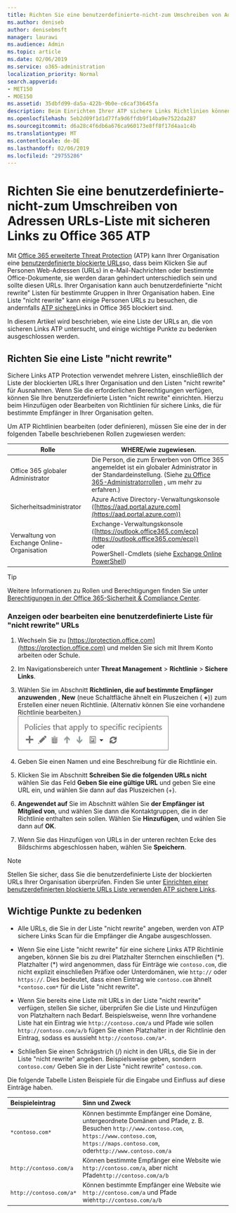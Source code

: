 ```yaml
---
title: Richten Sie eine benutzerdefinierte-nicht-zum Umschreiben von Adressen URLs-Liste mit sicheren Links zu Office 365 ATP
ms.author: deniseb
author: denisebmsft
manager: laurawi
ms.audience: Admin
ms.topic: article
ms.date: 02/06/2019
ms.service: o365-administration
localization_priority: Normal
search.appverid:
- MET150
- MOE150
ms.assetid: 35dbfd99-da5a-422b-9b0e-c6caf3b645fa
description: Beim Einrichten Ihrer ATP sichere Links Richtlinien können Sie eine Not Rewrite einschließen ' Liste der URLs zum Aktivieren von einigen Personen in Ihrer Organisation Websites besuchen, die Sie in der Liste enthalten.
ms.openlocfilehash: 5eb2d09f1d1d77fa9d6ffdb9f14ba9e7522da287
ms.sourcegitcommit: d6a28c4f6db6a676ca960173e8ff8f17d4aa1c4b
ms.translationtype: MT
ms.contentlocale: de-DE
ms.lasthandoff: 02/06/2019
ms.locfileid: "29755286"
---
```

# <a name="set-up-a-custom-do-not-rewrite-urls-list-using-office-365-atp-safe-links"></a>Richten Sie eine benutzerdefinierte-nicht-zum Umschreiben von Adressen URLs-Liste mit sicheren Links zu Office 365 ATP

Mit [Office 365 erweiterte Threat Protection](office-365-atp.md) (ATP) kann Ihrer Organisation eine [benutzerdefinierte blockierte URLs](set-up-a-custom-blocked-urls-list-wtih-atp.md)so, dass beim Klicken Sie auf Personen Web-Adressen (URLs) in e-Mail-Nachrichten oder bestimmte Office-Dokumente, sie werden daran gehindert unterschiedlich sein und sollte diesen URLs. Ihrer Organisation kann auch benutzerdefinierte "nicht rewrite" Listen für bestimmte Gruppen in Ihrer Organisation haben. Eine Liste "nicht rewrite" kann einige Personen URLs zu besuchen, die andernfalls [ATP sichere](atp-safe-links.md)Links in Office 365 blockiert sind. 
  
In diesem Artikel wird beschrieben, wie eine Liste der URLs an, die von sicheren Links ATP untersucht, und einige wichtige Punkte zu bedenken ausgeschlossen werden.

## <a name="set-up-a-do-not-rewrite-list"></a>Richten Sie eine Liste "nicht rewrite"

Sichere Links ATP Protection verwendet mehrere Listen, einschließlich der Liste der blockierten URLs Ihrer Organisation und den Listen "nicht rewrite" für Ausnahmen. Wenn Sie die erforderlichen Berechtigungen verfügen, können Sie Ihre benutzerdefinierte Listen "nicht rewrite" einrichten. Hierzu beim Hinzufügen oder Bearbeiten von Richtlinien für sichere Links, die für bestimmte Empfänger in Ihrer Organisation gelten. 

Um ATP Richtlinien bearbeiten (oder definieren), müssen Sie eine der in der folgenden Tabelle beschriebenen Rollen zugewiesen werden:

|Rolle  |WHERE/wie zugewiesen.  |
|---------|---------|
|Office 365 globaler Administrator |Die Person, die zum Erwerben von Office 365 angemeldet ist ein globaler Administrator in der Standardeinstellung. (Siehe [zu Office 365-Administratorrollen](https://docs.microsoft.com/office365/admin/add-users/about-admin-roles) , um mehr zu erfahren.)         |
|Sicherheitsadministrator |Azure Active Directory-Verwaltungskonsole ([https://aad.portal.azure.com](https://aad.portal.azure.com))|
|Verwaltung von Exchange Online-Organisation |Exchange-Verwaltungskonsole ([https://outlook.office365.com/ecp](https://outlook.office365.com/ecp)) <br>oder <br>  PowerShell-Cmdlets (siehe [Exchange Online PowerShell](https://docs.microsoft.com/powershell/exchange/exchange-online/exchange-online-powershell?view=exchange-ps)) |

> [!TIP]
> Weitere Informationen zu Rollen und Berechtigungen finden Sie unter [Berechtigungen in der Office 365-Sicherheit &amp; Compliance Center](permissions-in-the-security-and-compliance-center.md).

### <a name="to-view-or-edit-a-custom-do-not-rewrite-urls-list"></a>Anzeigen oder bearbeiten eine benutzerdefinierte Liste für "nicht rewrite" URLs
  
1. Wechseln Sie zu [https://protection.office.com](https://protection.office.com) und melden Sie sich mit Ihrem Konto arbeiten oder Schule. 
    
2. Im Navigationsbereich unter **Threat Management** \> **Richtlinie** \> **Sichere Links**.
    
3. Wählen Sie im Abschnitt **Richtlinien, die auf bestimmte Empfänger anzuwenden** , **New** (neue Schaltfläche ähnelt ein Pluszeichen ( **+**)) zum Erstellen einer neuen Richtlinie. (Alternativ können Sie eine vorhandene Richtlinie bearbeiten.)<br/>![Wählen Sie neu aus, um eine sichere Links Richtlinie für bestimmte e-Mail-Empfänger hinzufügen](media/01073f42-3cec-4ddb-8c10-4d33ec434676.png)
  
4. Geben Sie einen Namen und eine Beschreibung für die Richtlinie ein.
    
5. Klicken Sie im Abschnitt **Schreiben Sie die folgenden URLs nicht** wählen Sie das Feld **Geben Sie eine gültige URL** und geben Sie eine URL ein, und wählen Sie dann auf das Pluszeichen (+). 
    
6. **Angewendet auf** Sie im Abschnitt wählen Sie **der Empfänger ist Mitglied von**, und wählen Sie dann die Kontaktgruppen, die in der Richtlinie enthalten sein sollen. Wählen Sie **Hinzufügen**, und wählen Sie dann auf **OK**.
    
7. Wenn Sie das Hinzufügen von URLs in der unteren rechten Ecke des Bildschirms abgeschlossen haben, wählen Sie **Speichern**.
    
> [!NOTE]
> Stellen Sie sicher, dass Sie die benutzerdefinierte Liste der blockierten URLs Ihrer Organisation überprüfen. Finden Sie unter [Einrichten einer benutzerdefinierten blockierte URLs Liste verwenden ATP sichere Links](set-up-a-custom-blocked-urls-list-wtih-atp.md). 
  
## <a name="important-points-to-keep-in-mind"></a>Wichtige Punkte zu bedenken

- Alle URLs, die Sie in der Liste "nicht rewrite" angeben, werden von ATP sichere Links Scan für die Empfänger die Angabe ausgeschlossen.
 
- Wenn Sie eine Liste "nicht rewrite" für eine sichere Links ATP Richtlinie angeben, können Sie bis zu drei Platzhalter Sternchen einschließen (\*). Platzhalter (\*) wird angenommen, dass für Einträge wie `contoso.com`, die nicht explizit einschließen Präfixe oder Unterdomänen, wie `http://` oder `https://`. Dies bedeutet, dass einen Eintrag wie `contoso.com` ähnelt `*contoso.com*` für die Liste "nicht rewrite".

- Wenn Sie bereits eine Liste mit URLs in der Liste "nicht rewrite" verfügen, stellen Sie sicher, überprüfen Sie die Liste und Hinzufügen von Platzhaltern nach Bedarf. Beispielsweise, wenn Ihre vorhandene Liste hat ein Eintrag wie `http://contoso.com/a` und Pfade wie sollen `http://contoso.com/a/b` fügen Sie einen Platzhalter in der Richtlinie den Eintrag, sodass es aussieht `http://contoso.com/a*`.
    
- Schließen Sie einen Schrägstrich (/) nicht in den URLs, die Sie in der Liste "nicht rewrite" angeben. Beispielsweise geben, sondern `contoso.com/` Geben Sie in der Liste "nicht rewrite" `contoso.com`.
    
Die folgende Tabelle Listen Beispiele für die Eingabe und Einfluss auf diese Einträge haben.
    
|**Beispieleintrag**|**Sinn und Zweck**|
|:-----|:-----|
|`*contoso.com*`  <br/> |Können bestimmte Empfänger eine Domäne, untergeordnete Domänen und Pfade, z. B. Besuchen `http://www.contoso.com`, `https://www.contoso.com`, `https://maps.contoso.com`, oder`http://www.contoso.com/a`  <br/> |
|`http://contoso.com/a`  <br/> |Können bestimmte Empfänger eine Website wie `http://contoso.com/a`, aber nicht Pfade`http://contoso.com/a/b`  <br/> |
|`http://contoso.com/a*`  <br/> |Können bestimmte Empfänger eine Website wie `http://contoso.com/a` und Pfade wie`http://contoso.com/a/b`  <br/> |
   
 